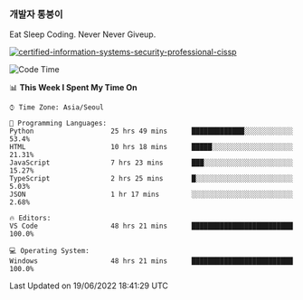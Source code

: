 ### 개발자 통붕이
Eat Sleep Coding.
Never Never Giveup.

[![certified-information-systems-security-professional-cissp](https://user-images.githubusercontent.com/44606727/157613689-acd84ec6-5f8f-4e79-89d9-a8d51f033634.png)](https://www.credly.com/badges/f394a010-85a0-450b-9136-8043af01d71c/public_url)

<!--START_SECTION:waka-->
![Code Time](http://img.shields.io/badge/Code%20Time-0%20secs-blue)

📊 **This Week I Spent My Time On** 

```text
⌚︎ Time Zone: Asia/Seoul

💬 Programming Languages: 
Python                   25 hrs 49 mins      █████████████░░░░░░░░░░░░   53.4% 
HTML                     10 hrs 18 mins      █████░░░░░░░░░░░░░░░░░░░░   21.31% 
JavaScript               7 hrs 23 mins       ███░░░░░░░░░░░░░░░░░░░░░░   15.27% 
TypeScript               2 hrs 25 mins       █░░░░░░░░░░░░░░░░░░░░░░░░   5.03% 
JSON                     1 hr 17 mins        ░░░░░░░░░░░░░░░░░░░░░░░░░   2.68%

🔥 Editors: 
VS Code                  48 hrs 21 mins      █████████████████████████   100.0%

💻 Operating System: 
Windows                  48 hrs 21 mins      █████████████████████████   100.0%

```


 Last Updated on 19/06/2022 18:41:29 UTC
<!--END_SECTION:waka-->
